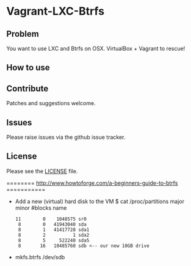 # Vagrant-LXC-Btrfs


## Problem

You want to use LXC and Btrfs on OSX. VirtualBox + Vagrant to rescue!


## How to use


## Contribute

Patches and suggestions welcome.

## Issues

Please raise issues via the github issue tracker.

## License

Please see the [LICENSE](https://github.com/mindreframer/vagrant-varnish-nginx-lua/blob/master/LICENSE)
file.


[Vagrant]: http://vagrantup.com
[Puppet]: http://puppetlabs.com


======== http://www.howtoforge.com/a-beginners-guide-to-btrfs ===========
- Add a new (virtual) hard disk to the VM
    $ cat /proc/partitions
    major minor  #blocks  name

      11        0    1048575 sr0
       8        0   41943040 sda
       8        1   41417728 sda1
       8        2          1 sda2
       8        5     522240 sda5
       8       16   10485760 sdb <-- our new 10GB drive

- mkfs.btrfs /dev/sdb
